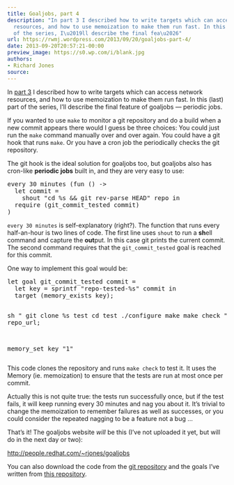 ```yaml
---
title: Goaljobs, part 4
description: "In part 3 I described how to write targets which can access network
  resources, and how to use memoization to make them run fast. In this (last) part
  of the series, I\u2019ll describe the final fea\u2026"
url: https://rwmj.wordpress.com/2013/09/20/goaljobs-part-4/
date: 2013-09-20T20:57:21-00:00
preview_image: https://s0.wp.com/i/blank.jpg
authors:
- Richard Jones
source:
---
```


<p>In <a href="https://rwmj.wordpress.com/2013/09/20/goaljobs-part-3/">part 3</a> I described how to write targets which can access network resources, and how to use memoization to make them run fast.  In this (last) part of the series, I’ll describe the final feature of goaljobs — periodic jobs.</p>
<p>If you wanted to use <code>make</code> to monitor a git repository and do a build when a new commit appears there would I guess be three choices: You could just run the <code>make</code> command manually over and over again.  You could have a git hook that runs <code>make</code>.  Or you have a cron job the periodically checks the git repository.</p>
<p>The git hook is the ideal solution for goaljobs too, but goaljobs also has cron-like <b>periodic jobs</b> built in, and they are very easy to use:</p>
<pre>every 30 minutes (fun () -&gt;
  let commit =
    shout "cd %s &amp;&amp; git rev-parse HEAD" repo in
  require (git_commit_tested commit)
)
</pre>
<p><code>every 30 minutes</code> is self-explanatory (right?).  The function that runs every half-an-hour is two lines of code.  The first line uses <code>shout</code> to run a <b>sh</b>ell command and capture the <b>out</b>put.  In this case git prints the current commit.  The second command requires that the <code>git_commit_tested</code> goal is reached for this commit.</p>
<p>One way to implement this goal would be:</p>
<pre>let goal git_commit_tested commit =
  let key = sprintf "repo-tested-%s" commit in
  target (memory_exists key);

  sh "
      git clone %s test
      cd test
      ./configure
      make
      make check
  " repo_url;

  memory_set key "1"
</pre>
<p>This code clones the repository and runs <code>make check</code> to test it.  It uses the Memory (ie. memoization) to ensure that the tests are run at most once per commit.</p>
<p>Actually this is not quite true: the tests run successfully once, but if the test fails, it will keep running every 30 minutes and nag you about it.  It’s trivial to change the memoization to remember failures as well as successes, or you could consider the repeated nagging to be a feature not a bug …</p>
<p>That’s it!  The goaljobs website <i>will</i> be this (I’ve not uploaded it yet, but will do in the next day or two):</p>
<p><a href="http://people.redhat.com/~rjones/goaljobs" rel="nofollow">http://people.redhat.com/~rjones/goaljobs</a></p>
<p>You can also download the code from the <a href="http://git.annexia.org/?p=goaljobs.git%3Ba=summary">git repository</a> and the goals I’ve written from <a href="http://git.annexia.org/?p=goals.git%3Ba=summary">this repository</a>.</p>

